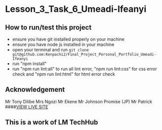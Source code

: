 # Lesson_3_Task_6_Umeadi-Ifeanyi
## How to run/test this project
* ensure you have git installed properly on your machine
* ensure you have node js installed in your machine
* open your terminal and run `git clone git@github.com:Kenpachi2/Final_Project_Personal_Portfolio_Umeadi-Ifeanyi`
* run "npm install"
* run "npm run lint:all" to run all lint error, "npm run lint:css" for css error check and "npm run lint:html" for html error check
## Acknowledgement
Mr Tony Dilibe
Mrs Ngozi
Mr Ekene
Mr Johnson Promise (JP)
Mr Patrick
####[VIEW LIVE SITE](https://kenpachi2.github.io/Final_Project_Personal_Portfolio_Umeadi-Ifeanyi//)
## This is a work of LM TechHub